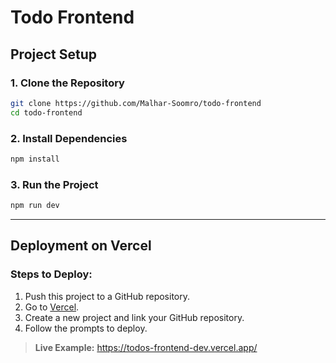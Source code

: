 # Todo Frontend

## Project Setup

### 1. Clone the Repository

```bash
git clone https://github.com/Malhar-Soomro/todo-frontend
cd todo-frontend
```

### 2. Install Dependencies

```bash
npm install
```

### 3. Run the Project

```bash
npm run dev
```

---

## Deployment on Vercel

### Steps to Deploy:

1. Push this project to a GitHub repository.
2. Go to [Vercel](https://vercel.com).
3. Create a new project and link your GitHub repository.
4. Follow the prompts to deploy.

> **Live Example:** https://todos-frontend-dev.vercel.app/
